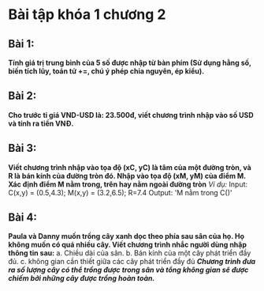 # Bài tập khóa 1 chương 2
## Bài 1: 
**Tính giá trị trung bình của 5 số được nhập từ bàn phím (Sử dụng hằng số, biến tích lũy, toán tử +=, chú ý phép chia nguyên, ép kiểu).**
## Bài 2: 
**Cho trước tỉ giá VND-USD là: 23.500đ, viết chương trình nhập vào số USD và tính ra tiền VNĐ.**
## Bài 3: 
**Viết chương trình nhập vào tọa độ (xC, yC) là tâm của một đường tròn, và R là bán kính của đường tròn đó. Nhập vào tọa độ (xM, yM) của điểm M. Xác định điểm M nằm trong, trên hay nằm ngoài đường tròn**
*Ví dụ:*
Input: C(x,y) = (0.5,4.3); M(x,y) = (3.2,6.5); R=7.4
Output: 'M nằm trong C()'
## Bài 4: 
**Paula và Danny muốn trồng cây xanh dọc theo phía sau sân của họ. Họ không muốn có quá nhiều cây. Viết chương trình nhắc người dùng nhập thông tin sau:**
a. Chiều dài của sân.
b. Bán kính của một cây phát triển đầy đủ.
c. không gian cần thiết giữa các cây phát triển đầy đủ
***Chương trình đưa ra số lượng cây có thể trồng được trong sân và tổng không gian sẽ được chiếm bởi những cây được trồng hoàn toàn.***